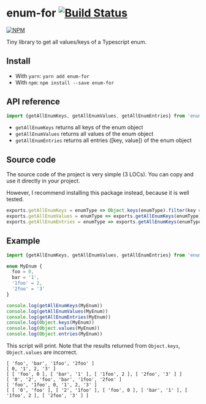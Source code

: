 # enum-for [![Build Status](https://travis-ci.org/tranvansang/enum-for.svg?branch=master)](https://travis-ci.org/tranvansang/enum-for)
[![NPM](https://nodei.co/npm/enum-for.png)](https://nodei.co/npm/enum-for/)


Tiny library to get all values/keys of a Typescript enum.

## Install

- With `yarn`: `yarn add enum-for`
- With `npm`: `npm install --save enum-for`

## API reference

```javascript
import {getAllEnumKeys, getAllEnumValues, getAllEnumEntries} from 'enum-for'
```

- `getAllEnumKeys` returns all keys of the enum object
- `getAllEnumValues` returns all values of the enum object
- `getAllEnumEntries` returns all entries ([key, value]) of the enum object

## Source code
The source code of the project is very simple (3 LOCs). You can copy and use it directly in your project.

However, I recommend installing this package instead, because it is well tested.

```javascript
exports.getAllEnumKeys = enumType => Object.keys(enumType).filter(key => isNaN(Number(key)))
exports.getAllEnumValues = enumType => exports.getAllEnumKeys(enumType).map(key => enumType[key])
exports.getAllEnumEntries = enumType => exports.getAllEnumKeys(enumType).map(key => [key, enumType[key]])
```

## Example

```typescript
import {getAllEnumKeys, getAllEnumValues, getAllEnumEntries} from 'enum-for'

enum MyEnum {
  foo = 0,
  bar = '1',
  '1foo' = 2,
  '2foo' = '3'
}

console.log(getAllEnumKeys(MyEnum))
console.log(getAllEnumValues(MyEnum))
console.log(getAllEnumEntries(MyEnum))
console.log(Object.keys(MyEnum))
console.log(Object.values(MyEnum))
console.log(Object.entries(MyEnum))
```

This script will print. Note that the results returned from `Object.keys`, `Object.values` are incorrect.

```text
[ 'foo', 'bar', '1foo', '2foo' ]
[ 0, '1', 2, '3' ]
[ [ 'foo', 0 ], [ 'bar', '1' ], [ '1foo', 2 ], [ '2foo', '3' ] ]
[ '0', '2', 'foo', 'bar', '1foo', '2foo' ]
[ 'foo', '1foo', 0, '1', 2, '3' ]
[ [ '0', 'foo' ], [ '2', '1foo' ], [ 'foo', 0 ], [ 'bar', '1' ], [ '1foo', 2 ], [ '2foo', '3' ] ]
```
